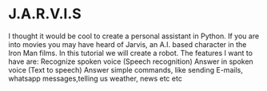 # J.A.R.V.I.S
I thought it would be cool to create a personal assistant in Python. If you are into movies you may have heard of Jarvis, an A.I. based character in the Iron Man films. In this tutorial we will create a robot.  The features I want to have are:  Recognize spoken voice (Speech recognition) Answer in spoken voice (Text to speech) Answer simple commands, like sending E-mails, whatsapp messages,telling us weather, news etc etc
